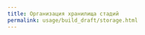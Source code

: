 ```yaml
---
title: Организация хранилища стадий
permalink: usage/build_draft/storage.html
---
```


<!-- TODO: new content -->
